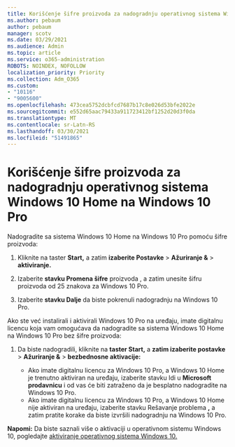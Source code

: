 ```yaml
---
title: Korišćenje šifre proizvoda za nadogradnju operativnog sistema Windows 10 Home na Windows 10 Pro
ms.author: pebaum
author: pebaum
manager: scotv
ms.date: 03/29/2021
ms.audience: Admin
ms.topic: article
ms.service: o365-administration
ROBOTS: NOINDEX, NOFOLLOW
localization_priority: Priority
ms.collection: Adm_O365
ms.custom:
- "10116"
- "9005600"
ms.openlocfilehash: 473cea5752dcbfcd7687b17c8e026d53bfe2022e
ms.sourcegitcommit: e552d65aac79433a911723412bf1252d20d3f0da
ms.translationtype: MT
ms.contentlocale: sr-Latn-RS
ms.lasthandoff: 03/30/2021
ms.locfileid: "51491865"
---
```

# <a name="use-a-product-key-to-upgrade-windows-10-home-to-windows-10-pro"></a>Korišćenje šifre proizvoda za nadogradnju operativnog sistema Windows 10 Home na Windows 10 Pro

Nadogradite sa sistema Windows 10 Home na Windows 10 Pro pomoću šifre proizvoda:

1. Kliknite na taster **Start,** a zatim **izaberite Postavke**  >  **Ažuriranje &**  >  **aktiviranje.**

1. Izaberite **stavku Promena šifre** proizvoda , a zatim unesite šifru proizvoda od 25 znakova za Windows 10 Pro.

1. Izaberite **stavku Dalje** da biste pokrenuli nadogradnju na Windows 10 Pro.

Ako ste već instalirali i aktivirali Windows 10 Pro na uređaju, imate digitalnu licencu koja vam omogućava da nadogradite sa sistema Windows 10 Home na Windows 10 Pro bez šifre proizvoda:

1. Da biste nadogradili, kliknite na **taster Start,** a **zatim izaberite postavke**  >  **Ažuriranje &**  >  **bezbednosne aktivacije:**

    - Ako imate digitalnu licencu za Windows 10 Pro, a Windows 10 Home je trenutno aktiviran na uređaju, izaberite stavku Idi u **Microsoft prodavnicu** i od vas će biti zatraženo da je besplatno nadogradite na Windows 10 Pro.
    - Ako imate digitalnu licencu za Windows 10 Pro, a Windows 10 Home nije aktiviran na uređaju, izaberite stavku Rešavanje problema **,** a zatim pratite korake da biste izvršili nadogradnju na Windows 10 Pro.

**Napomi:** Da biste saznali više o aktivaciji u operativnom sistemu Windows 10, pogledajte [aktiviranje operativnog sistema Windows 10.](https://support.microsoft.com/windows/activate-windows-10-c39005d4-95ee-b91e-b399-2820fda32227)